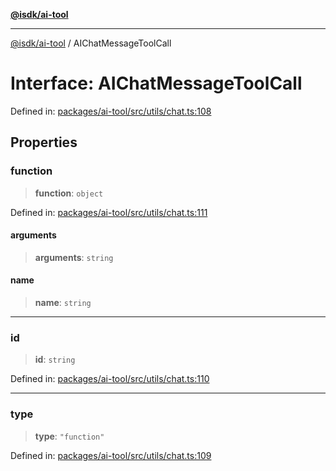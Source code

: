 [**@isdk/ai-tool**](../README.md)

***

[@isdk/ai-tool](../globals.md) / AIChatMessageToolCall

# Interface: AIChatMessageToolCall

Defined in: [packages/ai-tool/src/utils/chat.ts:108](https://github.com/isdk/ai-tool.js/blob/077730e62e6c723611b64a587e36b69766741af4/src/utils/chat.ts#L108)

## Properties

### function

> **function**: `object`

Defined in: [packages/ai-tool/src/utils/chat.ts:111](https://github.com/isdk/ai-tool.js/blob/077730e62e6c723611b64a587e36b69766741af4/src/utils/chat.ts#L111)

#### arguments

> **arguments**: `string`

#### name

> **name**: `string`

***

### id

> **id**: `string`

Defined in: [packages/ai-tool/src/utils/chat.ts:110](https://github.com/isdk/ai-tool.js/blob/077730e62e6c723611b64a587e36b69766741af4/src/utils/chat.ts#L110)

***

### type

> **type**: `"function"`

Defined in: [packages/ai-tool/src/utils/chat.ts:109](https://github.com/isdk/ai-tool.js/blob/077730e62e6c723611b64a587e36b69766741af4/src/utils/chat.ts#L109)
